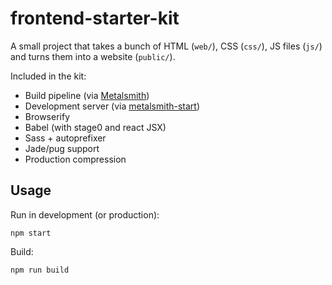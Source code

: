 # frontend-starter-kit

A small project that takes a bunch of HTML (`web/`), CSS (`css/`), JS files (`js/`) and turns them into a website (`public/`).

Included in the kit:

- Build pipeline (via [Metalsmith](http://metalsmith.io))
- Development server (via [metalsmith-start](https://www.npmjs.com/package/metalsmith-start))
- Browserify
- Babel (with stage0 and react JSX)
- Sass + autoprefixer
- Jade/pug support
- Production compression

## Usage

Run in development (or production):

```
npm start
```

Build:

```
npm run build
```
